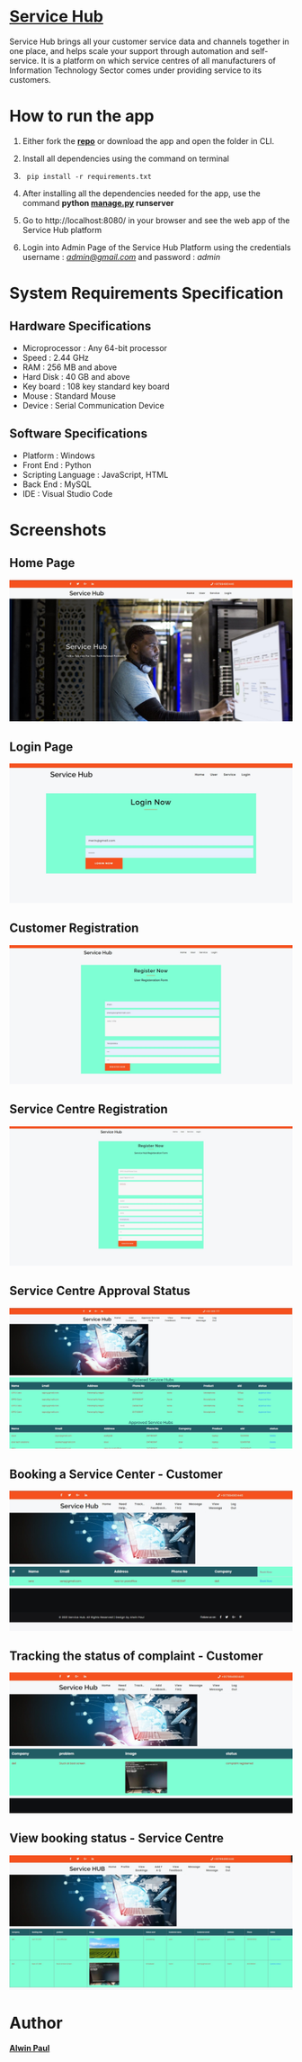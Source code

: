 # **[Service Hub](https://github.com/nullpwn/Service-Hub/blob/master/Documentation/Service%20Hub.pdf)**
Service Hub brings all your customer service data and channels together in one place, and helps scale your support through automation and self-service. It is a platform on which service centres of all manufacturers of Information Technology Sector comes under providing service to its customers.

# How to run the app
1. Either fork the **[repo](https://github.com/nullpwn/Service-Hub.git)** or download the app and open the folder in CLI.
   
2. Install all dependencies using the command on terminal
3.      pip install -r requirements.txt 
   
3. After installing all the dependencies needed for the app, use the command **python [manage.py](https://github.com/nullpwn/Service-Hub/blob/master/manage.py) runserver**
   
4. Go to http://localhost:8080/ in your browser and see the web app of the Service Hub platform
   
5. Login into Admin Page of the Service Hub Platform using the credentials username : *admin@gmail.com* and password : *admin*

# System Requirements Specification

## Hardware Specifications

* Microprocessor : Any 64-bit processor
* Speed : 2.44 GHz
* RAM : 256 MB and above
* Hard Disk : 40 GB and above
* Key board : 108 key standard key board
* Mouse : Standard Mouse
* Device : Serial Communication Device

## Software Specifications

* Platform : Windows
* Front End : Python
* Scripting Language : JavaScript, HTML
* Back End : MySQL
* IDE : Visual Studio Code
  
# Screenshots

## Home Page

![Home Page](https://github.com/nullpwn/Service-Hub/blob/master/Screenshots/Home.jpg)


## Login Page

![Login Page](https://github.com/nullpwn/Service-Hub/blob/master/Screenshots/Login.jpg)

## Customer Registration

![Customer Registration](https://github.com/nullpwn/Service-Hub/blob/master/Screenshots/Userreg.jpg)

## Service Centre Registration

![Service Centre Registration](https://github.com/nullpwn/Service-Hub/blob/master/Screenshots/Servicereg.jpg)


## Service Centre Approval Status

![Service Centre Approval Status](https://github.com/nullpwn/Service-Hub/blob/master/Screenshots/scapprst.jpg)

## Booking a Service Center - Customer

![Booking a Service Center - Customer](https://github.com/nullpwn/Service-Hub/blob/master/Screenshots/Booking.jpg)

## Tracking the status of complaint - Customer

![Tracking the status of complaint - Customer](https://github.com/nullpwn/Service-Hub/blob/master/Screenshots/Track.jpg)

## View booking status - Service Centre

![View booking status - Service Centre](https://github.com/nullpwn/Service-Hub/blob/master/Screenshots/Viewbooking.jpg)

# Author

**[Alwin Paul](https://www.linkedin.com/in/alwin-paul/)**


